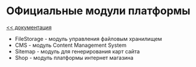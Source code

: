 ОФициальные модули платформы
===

[<< документация](readme.md)

* FileStorage - модуль управления файловым хранилищем
* CMS - модуль Content Management System
* Sitemap - модуль для генерирования карт сайта
* Shop - модуль платформы интернет магазина